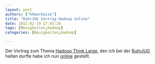 ```yaml
---
layout: post
authors: ["khmarbaise"]
title: "RuhrJUG Vortrag Hadoop online"
date: 2011-02-19 17:43:28
tags: [Neuigkeiten,Hadoop]
categories: [Neuigkeiten,Hadoop]

---
```

Der Vortrag zum Thema <a href="http://www.soebes.de/files/RuhrJUGEssenHadoop-20110217.pdf">Hadoop Think Large</a>, den ich bei der <a href="http://ruhrjug.de/">RuhrJUG</a> halten durfte habe ich nun <a href="http://www.soebes.de/public/lectures.de.html">online</a> gestellt.
